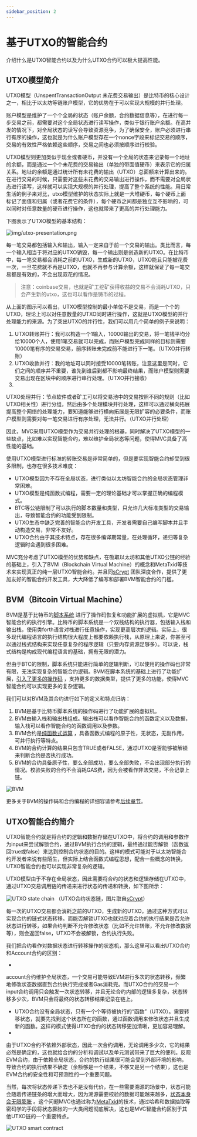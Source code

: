```yaml
---
sidebar_position: 2
---
```


# 基于UTXO的智能合约

介绍什么是UTXO智能合约以及为什么UTXO合约可以极大提高性能。

## UTXO模型简介

UTXO模型（UnspentTransactionOutput 未花费交易输出）是比特币的核心设计之一，相比于以太坊等链账户模型，它的优势在于可以实现大规模的并行处理。

账户模型是维护了一个个全局的状态（账户余额，合约数据信息等），在进行每一步交易之前，都需要对这个全局状态进行读写操作，类似于银行账户余额。在高并发的情况下，对全局状态的读写会导致资源竞争，为了确保安全，账户必须进行串行有序的操作，这也就是为什么账户模型存在一个nonce字段来标记交易的顺序，交易的有效性严格依赖这些顺序，交易之间也必须按顺序进行校验。

UTXO模型则更加类似于现金或者硬币，并没有一个全局的状态来记录每一个地址的余额，而是通过一个个未花费的交易输出（单独的带面值硬币）来表示它的归属关系。地址的余额是通过统计所有未花费的输出（UTXO）总面额来计算出来的。在进行交易的时候，只需要对这些未花费的交易输出进行操作，而不需要对全局状态进行读写，这样就可以实现大规模的并行处理，提高了整个系统的性能。用日常生活的例子来对比，utxo模型维护的状态实际上就是一大堆硬币，每个硬币上面标记了面值和归属（或者花费它的条件），每个硬币之间都是独立互不影响的，可以同时对任意数量的硬币进行操作，这也就带来了更高的并行处理能力。

下图表示了UTXO模型的基本结构：

![img/utxo-presentation.png](/img/utxo-presentation.png)

每一笔交易都包括输入和输出，输入一定来自于前一个交易的输出。类比而言，每一个输入相当于将对应的UTXO销毁，每一个输出则是创造新的UTXO。在比特币中，每一笔交易都会消耗之前的UTXO，生成新的UTXO，UTXO能且只能被花费一次，一旦花费就不再是UTXO，也就不再参与计算余额，这样就保证了每一笔交易都是有效的，不会出现双花的情况。

> 注意：coinbase交易，也就是矿工挖矿获得收益的交易不会消耗UTXO，只会产生新的utxo，这也可以看作是铸币的过程。

从上面的图示可以看出，UTXO模型控制的最小单位不是交易，而是一个个的UTXO，理论上可以对任意数量的UTXO同时进行操作，这就是UTXO模型的并行处理能力的来源。为了突出UTXO的并行性，我们可以用几个简单的例子来说明：

1. UTXO转账并行：我可以构造一个1输入，10000输出的交易，将一笔钱平均分给10000个人，使用1笔交易就可以完成，而账户模型完成同样的目标则需要10000笔有序的交易交易，前序转账未完成前不能进行下一笔。（UTXO并行转账）
2. UTXO收款并行：我的地址可以同时接受10000笔转账，注意这里是同时，它们之间的顺序并不重要，谁先到谁后到都不影响最终结果，而账户模型则需要交易出现在区块中的顺序进行串行处理。（UTXO并行接收）
3.
UTXO处理并行：节点软件或者矿工可以将交易池中的交易按照不同的规则（比如UTXO相关性）进行分组，然后由多个处理模块并行处理，这样可以通过横向拓展提高整个网络的处理能力，要知道能够进行横向拓展是无限扩容的必要条件，而账户模型则需要对每一笔交易进行有序处理，无法并行。（UTXO并行处理）

因此，MVC采用UTXO模型作为交易并行处理的根基，同时解决了UTXO模型的一些缺点，比如难以实现智能合约，难以维护全局状态等问题，使得MVC具备了高性能的基础。

使用UTXO模型进行标准的转账交易是非常简单的，但是要实现智能合约却受到很多限制，也存在很多技术难度：

* UTXO模型因为不存在全局状态，进行类似以太坊智能合约的全局状态管理非常困难。
* UTXO模型是纯函数式编程，需要一定的理论基础才可以掌握正确的编程模式。
* BTC等公链限制了可以执行的脚本数量和类型，只允许几大标准类型的交易输出，导致智能合约的功能受到限制。
* UTXO生态中缺乏完善的智能合约开发工具，开发者需要自己编写脚本并且手动构造交易，非常不友好。
* UTXO合约由于其技术特点，存在很多编译期常量，在处理循环，递归等复杂逻辑时会遇到很多困难。

MVC充分考虑了UTXO模型的优势和缺点，在吸取以太坊和其他UTXO公链的经验的基础上，引入了BVM（Blockchain Virtual
Machine）的概念和MetaTxid等技术来实现真正的纯一层UTXO智能合约。并且同[sCrypt](https://scrypt.io/)
团队深度合作，提供了更加友好的智能合约开发工具，大大降低了编写和部署BVM智能合约的门槛。

## BVM（Bitcoin Virtual Machine）

BVM是基于比特币的[脚本系统](https://en.bitcoin.it/wiki/Script)
进行了操作码恢复和功能扩展的虚拟机，它是MVC智能合约的执行引擎。比特币的脚本系统是一个双栈结构的执行器，包括输入栈和输出栈，使用类forth语言对栈进行任意操作，实现更高层次的逻辑。实际上，很多现代编程语言的执行结构很大程度上都要依赖执行栈，从原理上来说，你甚至可以通过栈式结构来实现任意复杂的程序逻辑（只要内存资源足够多）。可以说，栈式结构是构成现代编程语言的基础，拥有无限的潜力。

但由于BTC的限制，脚本系统只能进行简单的逻辑判断，可以使用的操作码也非常有限，无法实现复杂的智能合约逻辑。BVM在脚本系统的基础上进行了功能扩展，[引入了更多的操作码](bvm-opcode-unlocking)
，支持更多的数据类型，提供了更多的功能，使得MVC智能合约可以实现更多的复杂逻辑。

我们可以对BVM及其合约进行如下的定义和特点归纳：

1. BVM是基于比特币脚本系统的操作码进行了功能扩展的虚拟机。
2. BVM由输入栈和输出栈组成。输出栈可以看作智能合约的函数定义以及数据，输入栈可以看作智能合约的函数调用以及参数。
3. BVM合约是[纯函数式运算](https://www.turing.com/kb/introduction-to-functional-programming)
   ，具备函数式编程的原子性，无状态，无副作用，可并行执行等特点。
4. BVM的合约计算的结果只包含TRUE或者FALSE，通过UTXO是否能够被解锁来判断合约是否执行成功。
5. BVM的合约具备原子性，要么全部成功，要么全部失败，不会出现部分执行的情况。校验失败的合约不会消耗GAS费，因为会被看作非法交易，不会记录上链。

![BVM](/img/bitcoin-virtual-machine.png)

更多关于BVM的操作码和合约编程的详细容请参考[后续章节](bvm-opcode-unlocking.md)。

## UTXO智能合约简介

UTXO智能合约就是将合约的逻辑和数据存储在UTXO中，将合约的调用和参数作为input来尝试解锁合约，通过BVM执行合约的逻辑，最终通过能否解锁（函数返回true或false）来达到控制合约状态的目的。这样的模式可能对于以太坊智能合约开发者来说有些陌生，但实际上结合函数式编程思想，配合一些概念的转换，UTXO智能合约也可以实现非常复杂的逻辑。

UTXO模型由于不存在全局状态，因此需要将合约的状态和逻辑存储在UTXO中，通过UTXO交易调用链的传递来进行状态的传递和转换，如下图所示：

![UTXO state chain](/img/utxo-state-chain.png)
（UTXO合约状态链，图片取自[sCrypt](https://docs.scrypt.io/how-to-write-a-contract/stateful-contract)）

每一次的UTXO交易都会消耗之前的UTXO，生成新的UTXO，通过这种方式可以实现合约的链式状态转移。而能否解锁UTXO也就对应着合约的执行结果是否允许状态进行转移，如果合约判断不允许修改状态（比如不允许转账，不允许修改数据等），则会返回false，UTXO不会被解锁，合约执行失败。

我们把合约看作对数据状态进行转移操作的状态机，那么这里可以看出UTXO合约和Account合约的区别：

*
account合约维护全局状态，一个交易可能导致EVM进行多次的状态转移，频繁地修改状态数据直到合约执行完成或者Gas消耗完。而UTXO合约的交易一个input合约调用只会触发一次状态转移，并且无论合约内部的逻辑多复杂，状态转移多少次，BVM只会将最终的状态转移结果记录在链上。
* UTXO合约没有全局状态，只有一个个等待被执行的“函数”（UTXO）。需要转移状态，就要先找到这个状态所在的函数，通过函数调用来修改状态并且生成新的函数。这样的模式使得UTXO合约的状态转移更加清晰，更加容易理解。
*
由于UTXO合约不依赖外部状态，因此一次合约调用，无论调用多少次，它的结果必然是确定的，这也就给合约的分析和调试以及单元测试带来了巨大的便利。反观EVM合约，由于依赖全局状态，合约的执行结果很可能会受到外部环境的影响，导致合约的执行结果不确定（余额够是一个结果，不够又是另一个结果），这也是EVM合约的安全性和可预测性的一个重要问题。

当然，每次将状态传递下去也不是没有代价，在一些需要溯源的场景中，状态可能会随着传递链条的增大而增大，因为溯源需要校验的数据可能越来越多，[状态本身会无限膨胀](back-to-genesis.md)
。这个问题MVC也通过称为[MetaTxid](meta-txid.md)的技术，通过哈希和数据抽取等密码学的手段将状态膨胀的一大类问题彻底解决，这也是MVC智能合约区别于其他UTXO链的一个重要特点。

![UTXO smart contract](/img/bitcoin-smart-contract.png)
